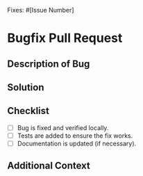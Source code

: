 Fixes: #[Issue Number]
# Bugfix Pull Request

## Description of Bug
<!-- Describe the bug you're fixing in this PR. -->

## Solution
<!-- Explain how you fixed the bug, and why you chose this solution. -->

## Checklist
- [ ] Bug is fixed and verified locally.
- [ ] Tests are added to ensure the fix works.
- [ ] Documentation is updated (if necessary).

## Additional Context
<!-- Any additional context or screenshots to help explain the fix. -->
